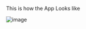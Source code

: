 This is how the App Looks like 

![image](https://user-images.githubusercontent.com/76813423/128556529-b173dc84-8bf9-4bc0-b4b9-594c83aa5145.png)
